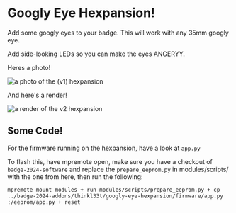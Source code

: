 # Googly Eye Hexpansion!

Add some googly eyes to your badge.  This will work with any 35mm googly eye.

Add side-looking LEDs so you can make the eyes ANGERYY.

Heres a photo!

![a photo of the (v1) hexpansion](photo.jpg)

And here's a render!

![a render of the v2 hexpansion](render.png)

## Some Code!

For the firmware running on the hexpansion, have a look at `app.py`

To flash this, have mpremote open, make sure you have a checkout of
`badge-2024-software` and replace the `prepare_eeprom.py` in modules/scripts/
with the one from here, then run the following:

```
mpremote mount modules + run modules/scripts/prepare_eeprom.py + cp ../badge-2024-addons/thinkl33t/googly-eye-hexpansion/firmware/app.py :/eeprom/app.py + reset
```
